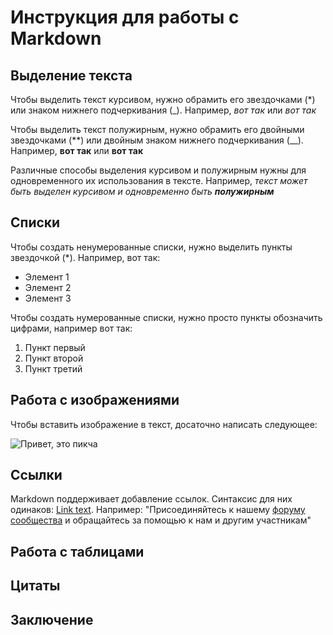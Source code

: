 # Инструкция для работы с Markdown

## Выделение текста

Чтобы выделить текст курсивом, нужно обрамить его звездочками (*) или знаком нижнего подчеркивания (_). Например, *вот так* или _вот так_

Чтобы выделить текст полужирным, нужно обрамить его двойными звездочками (**) или двойным знаком нижнего подчеркивания (__). Например, **вот так** или __вот так__

Различные способы выделения курсивом и полужирным нужны для одновременного их использования в тексте. Например, _текст может быть выделен курсивом и одновременно быть **полужирным**_

## Списки

Чтобы создать ненумерованные списки, нужно выделить пункты звездочкой (*). Например, вот так:

* Элемент 1
* Элемент 2
* Элемент 3

Чтобы создать нумерованные списки, нужно просто пункты обозначить цифрами, например вот так:

1. Пункт первый
2. Пункт второй
3. Пункт третий

## Работа с изображениями

Чтобы вставить изображение в текст, досаточно написать следующее: 

![Привет, это пикча](picture.jpeg.png)

## Ссылки

Markdown поддерживает добавление ссылок. Синтаксис для них одинаков: [Link text](Link_adress). Например: "Присоединяйтесь к нашему [форуму сообщества](https://itsfoss.comunity/) и обращайтесь за помощью к нам и другим участникам"

## Работа с таблицами

## Цитаты 

## Заключение
